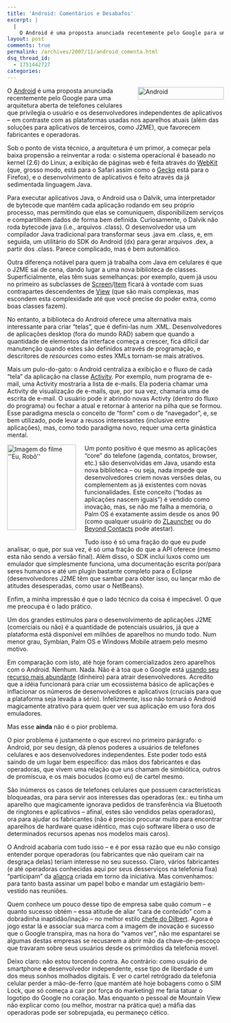 ```yaml
---
title: 'Android: Comentários e Desabafos'
excerpt: |
  |
    O Android é uma proposta anunciada recentemente pelo Google para uma arquitetura aberta de telefones celulares que privilegia o usuário e os desenvolvedores independentes de aplicativos - em contraste com as plataformas usadas nos aparelhos atuais (além das soluções para...
layout: post
comments: true
permalink: /archives/2007/11/android_comenta.html
dsq_thread_id:
  - 1751442727
categories:
---
```

<span class="mt-enclosure mt-enclosure-image"><img alt="Android" src="//chester.me/archives/img/android_logo.png" width="200" height="29" class="mt-image-right" style="float: right; margin: 0 0 20px 20px;" /></span>O [Android][1] é uma proposta anunciada recentemente pelo Google para uma arquitetura aberta de telefones celulares que privilegia o usuário e os desenvolvedores independentes de aplicativos &#8211; em contraste com as plataformas usadas nos aparelhos atuais (além das soluções para aplicativos de terceiros, como J2ME), que favorecem fabricantes e operadoras.

Sob o ponto de vista técnico, a arquitetura é um primor, a começar pela baixa propensão a reinventar a roda: o sistema operacional é baseado no kernel (2.6) do Linux, a exibição de páginas web é feita através do [WebKit][2] (que, grosso modo, está para o Safari assim como o [Gecko][3] está para o Firefox), e o desenvolvimento de aplicativos é feito através da já sedimentada linguagem Java.

Para executar aplicativos Java, o Android usa o Dalvik, uma interpretador de bytecode que mantém cada aplicação rodando em seu próprio processo, mas permitindo que elas se comuniquem, disponibilizem serviços e compartilhem dados de forma bem definida. Curiosamente, o Dalvik não roda bytecode java (i.e., arquivos .class). O desenvolvedor usa um compilador Java tradicional para transformar seus .java em .class, e, em seguida, um utilitário do SDK do Android (dx) para gerar arquivos .dex, a partir dos .class. Parece complicado, mas é bem automático.

Outra diferença notável para quem já trabalha com Java em celulares é que o J2ME sai de cena, dando lugar a uma nova biblioteca de classes. Superficialmente, elas têm suas semelhanças: por exemplo, quem já usou no primeiro as subclasses de [Screen][4]/[Item][5] ficará à vontade com suas contrapartes descendentes de [View][6] (que são mais complexas, mas escondem esta complexidade até que você precise do poder extra, como boas classes fazem).

No entanto, a biblioteca do Android oferece uma alternativa mais interessante para criar &#8220;telas&#8221;, que é defini-las num .XML. Desenvolvedores de aplicações desktop (fora do mundo RAD) sabem que quando a quantidade de elementos da interface começa a crescer, fica difícil dar manutenção quando estes são definidos através de programação, e descritores de *resources* como estes XMLs tornam-se mais atrativos.

Mais um pulo-do-gato: o Android centraliza a exibição e o fluxo de cada &#8220;tela&#8221; da aplicação na classe [Activity][7]. Por exemplo, num programa de e-mail, uma Activity mostraria a lista de e-mails. Ela poderia chamar uma Activity de visualização de e-mails, que, por sua vez, chamaria uma de escrita de e-mail. O usuário pode ir abrindo novas Activty (dentro do fluxo do programa) ou fechar a atual e retornar à anterior na pilha que se formou. Esse paradigma mescla o conceito de &#8220;form&#8221; com o de &#8220;navegador&#8221;, e, se bem utilizado, pode levar a reusos interessantes (inclusive entre aplicações), mas, como todo paradigma novo, requer uma certa ginástica mental.

<span class="mt-enclosure mt-enclosure-image"><img title="Imagem do filme ''Eu, Robô''" src="//chester.me/archives/img/android.jpg" width="160" height="199" class="mt-image-left" style="float: left; margin: 0 20px 20px 0;" /></span>Um ponto positivo é que mesmo as aplicações &#8220;core&#8221; do telefone (agenda, contatos, browser, etc.) são desenvolvidas em Java, usando esta nova biblioteca &#8211; ou seja, nada impede que desenvolvedores criem novas versões delas, ou complementem as já existentes com novas funcionalidades. Este conceito (&#8220;todas as aplicações nascem iguais&#8221;) é vendido como inovação, mas, se não me falha a memória, o Palm OS é exatamente assim desde os anos 90 (como qualquer usuário do [ZLauncher][8] ou do [Beyond Contacts][9] pode atestar).

Tudo isso é só uma fração do que eu pude analisar, o que, por sua vez, é só uma fração do que a API oferece (mesmo esta não sendo a versão final). Além disso, o SDK inclui luxos como um emulador que simplesmente funciona, uma documentação escrita por/para seres humanos e até um plugin bastante completo para o Eclipse (desenvolvedores J2ME têm que sambar para obter isso, ou lançar mão de atitudes desesperadas, como usar o NetBeans).

Enfim, a minha impressão é que o lado técnico da coisa é impecável. O que me preocupa é o lado prático.

Um dos grandes estímulos para o desenvolvimento de aplicações J2ME (comerciais ou não) é a quantidade de potenciais usuários, já que a plataforma está disponível em milhões de aparelhos no mundo todo. Num menor grau, Symbian, Palm OS e Windows Mobile atraem pelo mesmo motivo.

Em comparação com isto, até hoje foram comercializados zero aparelhos com o Android. Nenhum. Nada. Não é à toa que o Google está [usando seu recurso mais abundante][10] (dinheiro) para atrair desenvolvedores. Acredito que a idéia funcionará para criar um ecossistema básico de aplicações e inflacionar os números de desenvolvedores e aplicativos (cruciais para que a plataforma seja levada a sério). Infelizmente, isso não tornará o Android magicamente atrativo para quem quer ver sua aplicação em uso fora dos emuladores.

Mas esse **ainda** não é o pior problema.

O pior problema é justamente o que escrevi no primeiro parágrafo: o Android, por seu design, dá plenos poderes a usuários de telefones celulares e aos desenvolvedores independentes. Este poder todo está saindo de um lugar bem específico: das mãos dos fabricantes e das operadoras, que vivem uma relação que uns chamam de simbiótica, outros de promíscua, e os mais bocudos (como eu) de cartel mesmo.

São inúmeros os casos de telefones celulares que possuem características bloqueadas, ora para servir aos interesses das operadoras (ex.: eu tinha um aparelho que magicamente ignorava pedidos de transferência via Bluetooth de ringtones e aplicativos &#8211; afinal, estes são vendidos pelas operadoras), ora para ajudar os fabricantes (não é preciso procurar muito para encontrar aparelhos de hardware quase idêntico, mas cujo software libera o uso de determinados recursos apenas nos modelos mais caros).

O Android acabaria com tudo isso &#8211; e é por essa razão que eu não consigo entender porque operadoras (ou fabricantes que não queiram cair na desgraça delas) teriam interesse no seu sucesso. Claro, vários fabricantes (e até operadoras conhecidas aqui por seus desserviços na telefonia fixa) &#8220;participam&#8221; da [aliança][11] criada em torno da iniciativa. Mas convenhamos: para tanto basta assinar um papel bobo e mandar um estagiário bem-vestido nas reuniões.

Quem conhece um pouco desse tipo de empresa sabe quão comum &#8211; e quanto sucesso obtém &#8211; essa atitude de aliar &#8220;cara de conteúdo&#8221; com a dobradinha inaptidão/inação &#8211; no melhor estilo [chefe do Dilbert][12]. Agora é jogo estar lá e associar sua marca com a imagem de inovação e sucesso que o Google transpira, mas na hora do &#8220;vamos ver&#8221;, não me espantarei se algumas destas empresas se recusarem a abrir mão da chave-de-pescoço que travaram sobre seus usuários desde os primórdios da telefonia movel.

Deixo claro: não estou torcendo contra. Ao contrário: como usuário de smartphone **e** desenvolvedor independente, esse tipo de liberdade é um dos meus sonhos molhados digitais. E ver o cartel retrógrado da telefonia celular perder a mão-de-ferro (que mantém até hoje bobagens como o SIM Lock, que só começa a cair por força do marketing) me faria tatuar o logotipo do Google no coração. Mas enquanto o pessoal de Mountain View não explicar como (ou melhor, mostrar na prática que) a máfia das operadoras pode ser sobrepujada, eu permaneço cético.

 [1]: http://code.google.com/android/index.html
 [2]: http://webkit.org/
 [3]: http://developer.mozilla.org/en/docs/Gecko_Embedding_Basics
 [4]: http://java.sun.com/javame/reference/apis/jsr118/javax/microedition/lcdui/Screen.html
 [5]: http://java.sun.com/javame/reference/apis/jsr118/javax/microedition/lcdui/Item.html
 [6]: http://code.google.com/android/reference/android/view/View.html
 [7]: http://code.google.com/android/reference/android/app/Activity.html
 [8]: http://www.palmgear.com/index.cfm?fuseaction=software.showsoftware&#038;PartnerREF=&#038;siteid=1&#038;prodID=43812
 [9]: http://www.dataviz.com/products/beyondcontacts/index.html
 [10]: http://code.google.com/android/adc.html
 [11]: http://www.openhandsetalliance.com/oha_members.html
 [12]: http://en.wikipedia.org/wiki/Pointy_Haired_Boss
